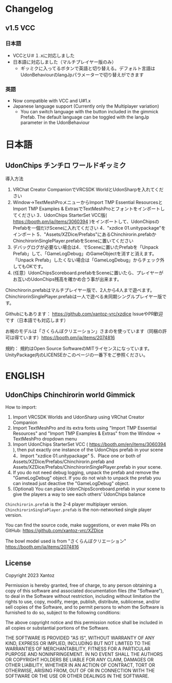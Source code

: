 Changelog
=========

## v1.5 VCC

### 日本語
* VCCとU＃１.xに対応しました
* 日本語に対応しました（マルチプレイヤー版のみ）
  - ギッミクに入ってるボタンで英語と切り替える。デフォルト言語はUdonBehaviourのlangJpパラメーターで切り替えができます

### 英語
* Now compatible with VCC and U#1.x
* Japanese language support (Currently only the Multiplayer variation)
  - You can switch language with the button included in the gimmick Prefab. The default language can be toggled with the langJp parameter in the UdonBehaviour


日本語
======

## UdonChips チンチロ ワールドギッミク

導入方法
1. VRChat Creator CompanionでVRCSDK WorldとUdonSharpを入れてください
2. Window→TextMeshProメニューからImport TMP Essential ResourcesとImport TMP Examples & ExtrasでTextMeshProとフォントをインポートしてください
3．UdonChips StarterSet VCC版( https://booth.pm/ja/items/3060394 )をインポートして、UdonChipsのPrefabを一個だけSceneに入れてください
4．"xzdice 01.unitypackage"をインポート
5．"Assets/XZDice/Prefabs"にあるChinchirorin.prefabかChinchirorinSinglePlayer.prefabをSceneに置いてください
6. デバッグログが必要ない場合は4．でSceneに置いたPrefabを「Unpack Prefab」して、「GameLogDebug」のGameObjectを消すと消えます。「Unpack Prefab」したくない場合は「GameLogDebug」からチェック外してもOKです。
7. (任意）UdonChipsScoreboard.prefabをSceneに置いたら、プレイヤーがお互いのUdonChips残高を確かめ合う事が出来ます。

Chinchirorin.prefabはマルチプレイヤー版で、2人から4人まで遊べます。
ChinchirorinSinglePlayer.prefabは一人で遊べる未同期シングルプレイヤー版です。

Githubにもあります：
https://github.com/xantoz-vrc/xzdice
IssueやPR歓迎です（日本語でも対応します）

お椀のモデルは「さくらんぼクリエーション」さまのを使っています（同梱の許可は得ています）https://booth.pm/ja/items/2074816

規約：
規約はOpen Source SoftwareのMITライセンスになっています。UnityPackage内のLICENSEかこのページの一番下をご参照ください。

ENGLISH
=======

## UdonChips Chinchirorin world Gimmick

How to import:
1. Import VRCSDK Worlds and UdonSharp using VRChat Creator Companion
2. Import TextMeshPro and its extra fonts using "Import TMP Essential Resources" and "Import TMP Examples & Extras" from the Window -> TextMeshPro dropdown menu
3. Import UdonChips StarterSet VCC ( https://booth.pm/en/items/3060394 ), then put exactly one instance of the UdonChips prefab in your scene
4．Import "xzdice 01.unitypackage"
5．Place one or both of Assets/XZDice/Prefabs/Chinchirorin.prefab and Assets/XZDice/Prefabs/ChinchirorinSinglePlayer.prefab in your scene.
6. If you do not need debug logging, unpack the prefab and remove the "GameLogDebug" object. If you do not wish to unpack the prefab you can instead just deactive the "GameLogDebug" object.
7. (Optional) You can place UdonChipsScoreboard.prefab in your scene to give the players a way to see each others' UdonChips balance

`Chinchirorin.prefab` is the 2-4 player multiplayer version. `ChinchirorinSinglePlayer.prefab` is the non-networked single player version.

You can find the source code, make suggestions, or even make PRs on GitHub: https://github.com/xantoz-vrc/XZDice

The bowl model used is from "さくらんぼクリエーション" https://booth.pm/ja/items/2074816

## License
Copyright 2023 Xantoz

Permission is hereby granted, free of charge, to any person obtaining a copy of this software and associated documentation files (the "Software"), to deal in the Software without restriction, including without limitation the rights to use, copy, modify, merge, publish, distribute, sublicense, and/or sell copies of the Software, and to permit persons to whom the Software is furnished to do so, subject to the following conditions:

The above copyright notice and this permission notice shall be included in all copies or substantial portions of the Software.

THE SOFTWARE IS PROVIDED "AS IS", WITHOUT WARRANTY OF ANY KIND, EXPRESS OR IMPLIED, INCLUDING BUT NOT LIMITED TO THE WARRANTIES OF MERCHANTABILITY, FITNESS FOR A PARTICULAR PURPOSE AND NONINFRINGEMENT. IN NO EVENT SHALL THE AUTHORS OR COPYRIGHT HOLDERS BE LIABLE FOR ANY CLAIM, DAMAGES OR OTHER LIABILITY, WHETHER IN AN ACTION OF CONTRACT, TORT OR OTHERWISE, ARISING FROM, OUT OF OR IN CONNECTION WITH THE SOFTWARE OR THE USE OR OTHER DEALINGS IN THE SOFTWARE.
